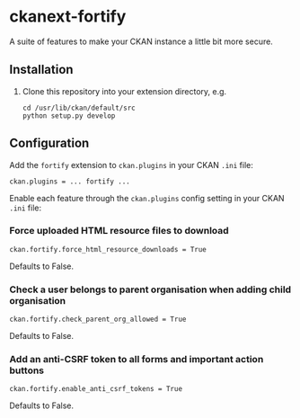 # ckanext-fortify

A suite of features to make your CKAN instance a little bit more secure.

## Installation

1. Clone this repository into your extension directory, e.g.

    ```
    cd /usr/lib/ckan/default/src
    python setup.py develop
    ```

## Configuration

Add the `fortify` extension to `ckan.plugins` in your CKAN `.ini` file:

    ckan.plugins = ... fortify ...

Enable each feature through the `ckan.plugins` config setting in your CKAN `.ini` file: 

### Force uploaded HTML resource files to download  

    ckan.fortify.force_html_resource_downloads = True

Defaults to False.

### Check a user belongs to parent organisation when adding child organisation

    ckan.fortify.check_parent_org_allowed = True

Defaults to False.

### Add an anti-CSRF token to all forms and important action buttons

    ckan.fortify.enable_anti_csrf_tokens = True

Defaults to False.
